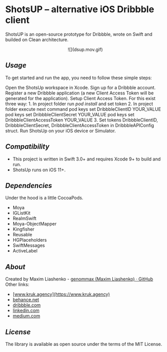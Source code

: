 # ShotsUP – alternative iOS Dribbble client


ShotsUP is an open-source prototype for Dribbble, wrote on Swift and builded on Clean architecture.

<p align=center>
![](dsup.mov.gif)
</p>

## *Usage*

To get started and run the app, you need to follow these simple steps:

Open the ShotsUp workspace in Xcode.
Sign up for a Dribbble account.
Register a new Dribbble application (a new Client Access Token will be generated for the application).
Setup Client Access Token. For this exist three way:
	1. In project folder run _pod install_ and set token
	2. In project folder execute next command
	pod keys set DribbbleClientID YOUR_VALUE
	pod keys set DribbbleClientSecret YOUR_VALUE
	pod keys set DribbbleClientAccessToken YOUR_VALUE
	3. Set tokens DribbbleClientID, DribbbleClientSecret, DribbbleClientAccessToken in DribbbleAPIConfig struct.
Run ShotsUp on your iOS device or Simulator.

## *Compatibility*

* This project is written in Swift 3.0+ and requires Xcode 9+ to build and run.
* ShotsUp runs on iOS 11+.

## *Dependencies*

Under the hood is a little CocoaPods.
* Moya
* IGListKit
* RealmSwift
* Moya-ObjectMapper
* Kingfisher
* Reusable
* HGPlaceholders
* SwiftMessages
* ActiveLabel

## *About*

Created by Maxim Liashenko -  [genommax (Maxim Liashenko) · GitHub](https://github.com/genommax)
Other links:
* [www.kruk.agency](https://www.kruk.agency)
* [behance.net](https://www.behance.net/krukagency)
* [dribbble.com](https://dribbble.com/genommax)
* [linkedin.com](https://www.linkedin.com/in/maximlyashenko/)
* [medium.com](https://medium.com/@genommax)

## *License*

The library is available as open source under the terms of the MIT License.
